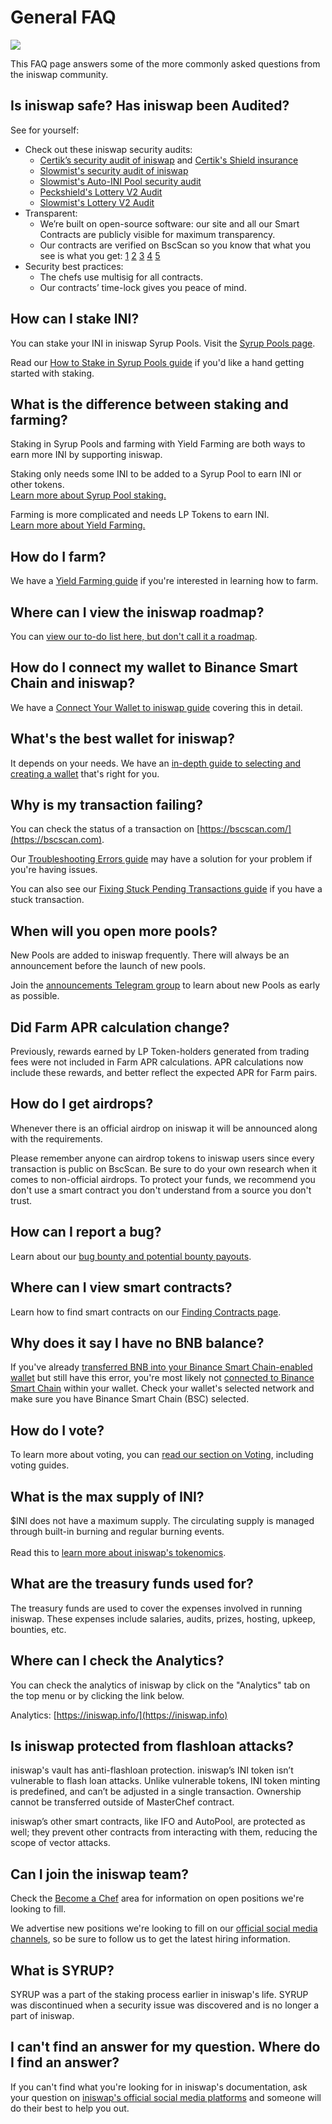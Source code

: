 # General FAQ

![](../.gitbook/assets/docs-masthead-17-.png)

This FAQ page answers some of the more commonly asked questions from the iniswap community.

## Is iniswap safe? Has iniswap been Audited?

See for yourself:

* Check out these iniswap security audits: 
  * [Certik’s security audit of iniswap](https://www.certik.org/projects/iniswap) and [Certik's Shield insurance](https://shield.certik.foundation)
  * [Slowmist's security audit of iniswap](https://github.com/slowmist/Knowledge-Base/blob/master/open-report/Smart%20Contract%20Security%20Audit%20Report%20%20-%20PancakeSwap.pdf)
  * [Slowmist's Auto-INI Pool security audit](https://github.com/slowmist/Knowledge-Base/blob/master/open-report/Smart%20Contract%20Security%20Audit%20Report%20-%20CakeVault.pdf)
  * [Peckshield's Lottery V2 Audit](https://github.com/peckshield/publications/blob/master/audit_reports/PeckShield-Audit-Report-PancakeswapLottery-v1.0.pdf)
  * [Slowmist's Lottery V2 Audit](https://github.com/slowmist/Knowledge-Base/blob/master/open-report/Smart%20Contract%20Security%20Audit%20Report%20-%20PancakeSwap%20Lottery.pdf)
* Transparent:
  * We’re built on open-source software: our site and all our Smart Contracts are publicly visible for maximum transparency. 
  * Our contracts are verified on BscScan so you know that what you see is what you get: [1](https://bscscan.com/address/0x10ED43C718714eb63d5aA57B78B54704E256024E) [2](https://bscscan.com/address/0x73feaa1ee314f8c655e354234017be2193c9e24e#code) [3](https://bscscan.com/address/0xbcfccbde45ce874adcb698cc183debcf17952812) [4](https://bscscan.com/address/0x1b96b92314c44b159149f7e0303511fb2fc4774f#code) [5](https://bscscan.com/address/0x92E8CeB7eAeD69fB6E4d9dA43F605D2610214E68) 
* Security best practices:
  * The chefs use multisig for all contracts.
  * Our contracts’ time-lock gives you peace of mind.

## How can I stake INI?

You can stake your INI in iniswap Syrup Pools. Visit the [Syrup Pools page](https://iniswap.finance/pools).

Read our [How to Stake in Syrup Pools guide](https://docs.iniswap.finance/products/syrup-pool/syrup-pool-guide) if you'd like a hand getting started with staking.

## What is the difference between staking and farming?

Staking in Syrup Pools and farming with Yield Farming are both ways to earn more INI by supporting iniswap.

Staking only needs some INI to be added to a Syrup Pool to earn INI or other tokens.\
[Learn more about Syrup Pool staking.](https://docs.iniswap.finance/products/syrup-pool)

Farming is more complicated and needs LP Tokens to earn INI.\
[Learn more about Yield Farming.](https://docs.iniswap.finance/products/yield-farming)

## How do I farm?

We have a [Yield Farming guide](https://docs.iniswap.finance/products/yield-farming/how-to-use-farms) if you're interested in learning how to farm.

## Where can I view the iniswap roadmap?

You can [view our to-do list here, but don't call it a roadmap](https://docs.iniswap.finance/roadmap).

## How do I connect my wallet to Binance Smart Chain and iniswap?

We have a [Connect Your Wallet to iniswap guide](https://docs.iniswap.finance/get-started/connection-guide) covering this in detail.

## What's the best wallet for iniswap?

It depends on your needs. We have an [in-depth guide to selecting and creating a wallet](https://docs.iniswap.finance/get-started/wallet-guide) that's right for you.

## Why is my transaction failing?

You can check the status of a transaction on [https://bscscan.com/](https://bscscan.com).

Our [Troubleshooting Errors guide](https://docs.iniswap.finance/help/troubleshooting) may have a solution for your problem if you're having issues.

You can also see our [Fixing Stuck Pending Transactions guide](https://docs.iniswap.finance/help/unsticking-a-transaction-stuck-as-pending-with-metamask) if you have a stuck transaction.

## When will you open more pools?

New Pools are added to iniswap frequently. There will always be an announcement before the launch of new pools.

Join the [announcements Telegram group](https://t.me/PancakeSwapAnn) to learn about new Pools as early as possible.

## Did Farm APR calculation change?

Previously, rewards earned by LP Token-holders generated from trading fees were not included in Farm APR calculations. APR calculations now include these rewards, and better reflect the expected APR for Farm pairs.

## How do I get airdrops?

Whenever there is an official airdrop on iniswap it will be announced along with the requirements.

Please remember anyone can airdrop tokens to iniswap users since every transaction is public on BscScan. Be sure to do your own research when it comes to non-official airdrops. To protect your funds, we recommend you don't use a smart contract you don't understand from a source you don't trust.

## How can I report a bug?

Learn about our [bug bounty and potential bounty payouts](https://docs.iniswap.finance/code/bug-bounty).

## Where can I view smart contracts?

Learn how to find smart contracts on our [Finding Contracts page](https://docs.iniswap.finance/code/smart-contracts/finding-contracts).

## Why does it say I have no BNB balance?

If you've already [transferred BNB into your Binance Smart Chain-enabled wallet](https://docs.iniswap.finance/get-started/bep20-guide) but still have this error, you're most likely not [connected to Binance Smart Chain](https://docs.iniswap.finance/get-started/connection-guide) within your wallet. Check your wallet's selected network and make sure you have Binance Smart Chain (BSC) selected.

## How do I vote?

To learn more about voting, you can [read our section on Voting](https://docs.iniswap.finance/products/voting), including voting guides.

## What is the max supply of INI?

$INI does not have a maximum supply. The circulating supply is managed through built-in burning and regular burning events.\
\
Read this to [learn more about iniswap's tokenomics](https://docs.iniswap.finance/tokenomics/INI).

## What are the treasury funds used for?

The treasury funds are used to cover the expenses involved in running iniswap. These expenses include salaries, audits, prizes, hosting, upkeep, bounties, etc.

## Where can I check the Analytics?

You can check the analytics of iniswap by click on the "Analytics" tab on the top menu or by clicking the link below.

Analytics: [https://iniswap.info/](https://iniswap.info)

## Is iniswap protected from flashloan attacks?

iniswap's vault has anti-flashloan protection. iniswap’s INI token isn’t vulnerable to flash loan attacks. Unlike vulnerable tokens, INI token minting is predefined, and can’t be adjusted in a single transaction. Ownership cannot be transferred outside of MasterChef contract.

iniswap’s other smart contracts, like IFO and AutoPool, are protected as well; they prevent other contracts from interacting with them, reducing the scope of vector attacks.

## Can I join the iniswap team?

Check the [Become a Chef](https://docs.iniswap.finance/hiring/become-a-chef) area for information on open positions we're looking to fill.

We advertise new positions we're looking to fill on our [official social media channels](https://docs.iniswap.finance/contact-us/telegram), so be sure to follow us to get the latest hiring information.

## What is SYRUP?

SYRUP was a part of the staking process earlier in iniswap's life. SYRUP was discontinued when a security issue was discovered and is no longer a part of iniswap.

## I can't find an answer for my question. Where do I find an answer?

If you can't find what you're looking for in iniswap's documentation, ask your question on [iniswap's official social media platforms](https://docs.iniswap.finance/contact-us/telegram) and someone will do their best to help you out.


